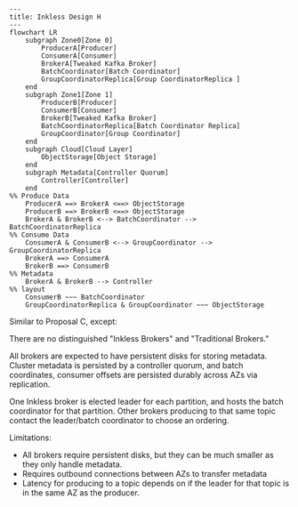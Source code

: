 ```mermaid
---
title: Inkless Design H
---
flowchart LR
    subgraph Zone0[Zone 0]
        ProducerA[Producer]
        ConsumerA[Consumer]
        BrokerA[Tweaked Kafka Broker]
        BatchCoordinator[Batch Coordinator]
        GroupCoordinatorReplica[Group CoordinatorReplica ]
    end
    subgraph Zone1[Zone 1]
        ProducerB[Producer]
        ConsumerB[Consumer]
        BrokerB[Tweaked Kafka Broker]
        BatchCoordinatorReplica[Batch Coordinator Replica]
        GroupCoordinator[Group Coordinator]
    end
    subgraph Cloud[Cloud Layer]
        ObjectStorage[Object Storage]
    end
    subgraph Metadata[Controller Quorum]
        Controller[Controller]
    end
%% Produce Data
    ProducerA ==> BrokerA <==> ObjectStorage
    ProducerB ==> BrokerB <==> ObjectStorage
    BrokerA & BrokerB <--> BatchCoordinator --> BatchCoordinatorReplica
%% Consume Data
    ConsumerA & ConsumerB <--> GroupCoordinator --> GroupCoordinatorReplica
    BrokerA ==> ConsumerA
    BrokerB ==> ConsumerB
%% Metadata
    BrokerA & BrokerB --> Controller
%% layout
    ConsumerB ~~~ BatchCoordinator
    GroupCoordinatorReplica & GroupCoordinator ~~~ ObjectStorage
```

Similar to Proposal C, except:

There are no distinguished "Inkless Brokers" and "Traditional Brokers."

All brokers are expected to have persistent disks for storing metadata.
Cluster metadata is persisted by a controller quorum, and batch coordinates, consumer offsets are persisted durably across AZs via replication.

One Inkless broker is elected leader for each partition, and hosts the batch coordinator for that partition.
Other brokers producing to that same topic contact the leader/batch coordinator to choose an ordering.

Limitations:
* All brokers require persistent disks, but they can be much smaller as they only handle metadata.
* Requires outbound connections between AZs to transfer metadata
* Latency for producing to a topic depends on if the leader for that topic is in the same AZ as the producer.
